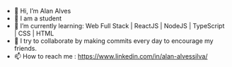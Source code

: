 - 👋 Hi, I’m Alan Alves
- 👀 I am a student 
- 🌱 I’m currently learning: Web Full Stack | ReactJS | NodeJS | TypeScript | CSS | HTML
- 💞️ I try to collaborate by making commits every day to encourage my friends.
- 📫 How to reach me : https://www.linkedin.com/in/alan-alvessilva/


